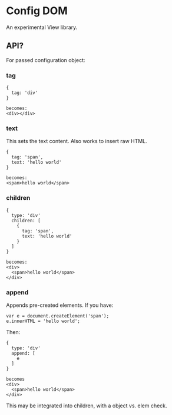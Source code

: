 # Config DOM

An experimental View library.


## API?

For passed configuration object:

### tag

    {
      tag: 'div'
    }

    becomes:
    <div></div>


### text

This sets the text content. Also works to insert raw HTML.

    {
      tag: 'span',
      text: 'hello world'
    }

    becomes:
    <span>hello world</span>

### children

    {
      type: 'div'
      children: [
        {
          tag: 'span',
          text: 'hello world'
        }
      ]
    }

    becomes:
    <div>
      <span>hello world</span>
    </div>


### append

Appends pre-created elements. If you have:

    var e = document.createElement('span');
    e.innerHTML = 'hello world';

Then:

    {
      type: 'div'
      append: [
        e
      ]
    }

    becomes
    <div>
      <span>hello world</span>
    </div>

This may be integrated into children, with a object vs. elem check.
